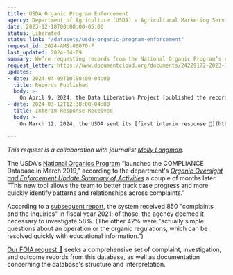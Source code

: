 ```yaml
---
title: USDA Organic Program Enforcement 
agency: Department of Agriculture (USDA) ▹ Agricultural Marketing Service (AMS)
date: 2023-12-18T00:00:00-05:00
status: Liberated
status_link: "/datasets/usda-organic-program-enforcement"
request_id: 2024-AMS-00070-F
last_updated: 2024-04-09
summary: We’re requesting records from the National Organic Program’s enforcement database.
request_letter: https://www.documentcloud.org/documents/24229172-2023-12-18-ams-nop-compliance-database-foia-request-singer-vinelongman
updates:
- date: 2024-04-09T10:00:00-04:00
  title: Records Published
  body: >-
    On April 9, 2024, the Data Liberation Project [published the records received](/datasets/usda-organic-program-enforcement/) so far.
- date: 2024-03-12T12:38:00-04:00
  title: Interim Response Received
  body: >-
    On March 12, 2024, the USDA sent its [first interim response 📄](https://www.documentcloud.org/documents/24536945-2024-03-12-2024-ams-00070-f-first-interim-response-letter), providing a spreadsheet that appears to list all *closed* investigations in the database. 

---
```


*This request is a collaboration with journalist [Molly Longman](https://www.molly-longman.com/).*


The USDA's [National Organics Program](https://www.ams.usda.gov/about-ams/programs-offices/national-organic-program) “launched the COMPLIANCE Database in March 2019," according to the department's [*Organic Oversight and Enforcement Update Summary of Activities*](https://www.ams.usda.gov/sites/default/files/media/NOPEnforcementUpdateMay2019.pdf) a couple of months later. "This new tool allows the team to better track case progress and more quickly identify patterns and relationships across complaints.”

According to a [subsequent report](https://www.ams.usda.gov/sites/default/files/media/NOPEnforcementReport2022.pdf), the system received 850 "complaints and the inquiries" in fiscal year 2021; of those, the agency deemed it necessary to investigate 58%. (The other 42% were "actually simple questions about an operation or the organic regulations, which can be resolved quickly with educational information.")

[Our FOIA request 📄](https://www.documentcloud.org/documents/24229172-2023-12-18-ams-nop-compliance-database-foia-request-singer-vinelongman) seeks a comprehensive set of complaint, investigation, and outcome records from this database, as well as documentation concerning the database's structure and interpretation.
